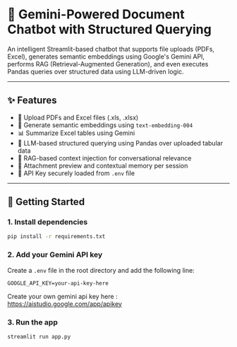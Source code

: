 # 📎 Gemini-Powered Document Chatbot with Structured Querying

An intelligent Streamlit-based chatbot that supports file uploads (PDFs, Excel), generates semantic embeddings using Google's Gemini API, performs RAG (Retrieval-Augmented Generation), and even executes Pandas queries over structured data using LLM-driven logic.

---

## ✨ Features

- 📄 Upload PDFs and Excel files (.xls, .xlsx)
- 🧠 Generate semantic embeddings using `text-embedding-004`
- 📊 Summarize Excel tables using Gemini
- 🤖 LLM-based structured querying using Pandas over uploaded tabular data
- 🧩 RAG-based context injection for conversational relevance
- 📎 Attachment preview and contextual memory per session
- 🔐 API Key securely loaded from `.env` file

---

## 🚀 Getting Started

### 1. Install dependencies

```bash
pip install -r requirements.txt
```

### 2. Add your Gemini API key

Create a `.env` file in the root directory and add the following line:

```
GOOGLE_API_KEY=your-api-key-here
```

Create your own gemini api key here : https://aistudio.google.com/app/apikey

### 3. Run the app

```bash
streamlit run app.py
```